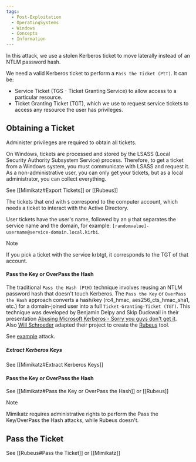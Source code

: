 ```yaml
---
tags:
  - Post-Exploitation
  - OperatingSystems
  - Windows
  - Concepts
  - Information
---
```

In this attack, we use a stolen Kerberos ticket to move laterally instead of an NTLM password hash.

We need a valid Kerberos ticket to perform a `Pass the Ticket (PtT)`. It can be:

- Service Ticket (TGS - Ticket Granting Service) to allow access to a particular resource.
- Ticket Granting Ticket (TGT), which we use to request service tickets to access any resource the user has privileges.

## Obtaining a Ticket 

Administer privileges are required to obtain all tickets.

On Windows, tickets are processed and stored by the LSASS (Local Security Authority Subsystem Service) process. Therefore, to get a ticket from a Windows system, you must communicate with LSASS and request it. As a non-administrative user, you can only get your tickets, but as a local administrator, you can collect everything.

See [[Mimikatz#Export Tickets]] or [[Rubeus]]

The tickets that end with `$` correspond to the computer account, which needs a ticket to interact with the Active Directory. 

User tickets have the user's name, followed by an `@` that separates the service name and the domain, for example: `[randomvalue]-username@service-domain.local.kirbi`.

> [!NOTE]
> If you pick a ticket with the service krbtgt, it corresponds to the TGT of that account.

#### Pass the Key or OverPass the Hash

The traditional `Pass the Hash (PtH)` technique involves reusing an NTLM password hash that doesn't touch Kerberos. The `Pass the Key` or `OverPass the Hash` approach converts a hash/key (rc4_hmac, aes256_cts_hmac_sha1, etc.) for a domain-joined user into a full `Ticket-Granting-Ticket (TGT)`. This technique was developed by Benjamin Delpy and Skip Duckwall in their presentation [Abusing Microsoft Kerberos - Sorry you guys don't get it](https://www.slideshare.net/gentilkiwi/abusing-microsoft-kerberos-sorry-you-guys-dont-get-it/18). Also [Will Schroeder](https://twitter.com/harmj0y) adapted their project to create the [Rubeus](https://github.com/GhostPack/Rubeus) tool.

See [example](https://github.com/GhostPack/Rubeus#example-over-pass-the-hash) attack.
##### Extract Kerberos Keys

See [[Mimikatz#Extract Kerberos Keys]]

#### Pass the Key or OverPass the Hash

See [[Mimikatz#Pass the Key or OverPass the Hash]] or [[Rubeus]]

> [!NOTE]
> Mimikatz requires administrative rights to perform the Pass the Key/OverPass the Hash attacks, while Rubeus doesn't.



## Pass the Ticket

See [[Rubeus#Pass the Ticket]] or [[Mimikatz]]


















